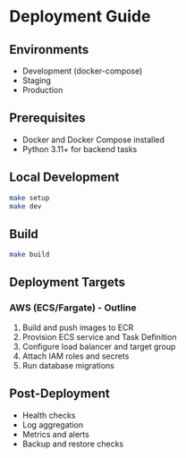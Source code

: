 # Deployment Guide

## Environments
- Development (docker-compose)
- Staging
- Production

## Prerequisites
- Docker and Docker Compose installed
- Python 3.11+ for backend tasks

## Local Development
```bash
make setup
make dev
```

## Build
```bash
make build
```

## Deployment Targets
### AWS (ECS/Fargate) - Outline
1. Build and push images to ECR
2. Provision ECS service and Task Definition
3. Configure load balancer and target group
4. Attach IAM roles and secrets
5. Run database migrations

## Post-Deployment
- Health checks
- Log aggregation
- Metrics and alerts
- Backup and restore checks